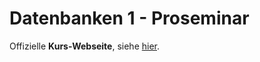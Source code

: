 # Datenbanken 1 - Proseminar

Offizielle **Kurs-Webseite**, siehe [hier](https://dbresearch.uni-salzburg.at/teaching/2018ss/db1/).
